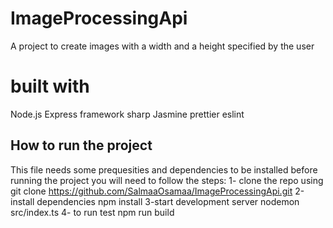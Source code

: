 # ImageProcessingApi 
A project to create images with a width and a height specified by the user 
# built with 
Node.js
Express framework
sharp
Jasmine
prettier
eslint 


## How to run the project
This file needs some prequesities and dependencies to be installed before running the project you will need to follow the steps:
1- clone the repo using
git clone https://github.com/SalmaaOsamaa/ImageProcessingApi.git 
2-install dependencies 
npm install
3-start development server 
nodemon src/index.ts
4- to run test 
npm run build

